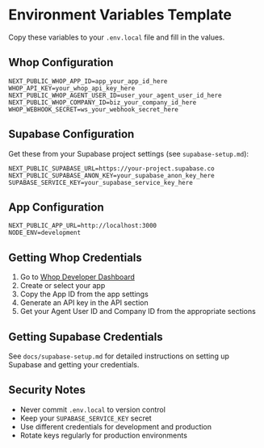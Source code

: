 # Environment Variables Template

Copy these variables to your `.env.local` file and fill in the values.

## Whop Configuration

```env
NEXT_PUBLIC_WHOP_APP_ID=app_your_app_id_here
WHOP_API_KEY=your_whop_api_key_here
NEXT_PUBLIC_WHOP_AGENT_USER_ID=user_your_agent_user_id_here
NEXT_PUBLIC_WHOP_COMPANY_ID=biz_your_company_id_here
WHOP_WEBHOOK_SECRET=ws_your_webhook_secret_here
```

## Supabase Configuration

Get these from your Supabase project settings (see `supabase-setup.md`):

```env
NEXT_PUBLIC_SUPABASE_URL=https://your-project.supabase.co
NEXT_PUBLIC_SUPABASE_ANON_KEY=your_supabase_anon_key_here
SUPABASE_SERVICE_KEY=your_supabase_service_key_here
```

## App Configuration

```env
NEXT_PUBLIC_APP_URL=http://localhost:3000
NODE_ENV=development
```

## Getting Whop Credentials

1. Go to [Whop Developer Dashboard](https://whop.com/dashboard/developer/)
2. Create or select your app
3. Copy the App ID from the app settings
4. Generate an API key in the API section
5. Get your Agent User ID and Company ID from the appropriate sections

## Getting Supabase Credentials

See `docs/supabase-setup.md` for detailed instructions on setting up Supabase and getting your credentials.

## Security Notes

- Never commit `.env.local` to version control
- Keep your `SUPABASE_SERVICE_KEY` secret
- Use different credentials for development and production
- Rotate keys regularly for production environments

